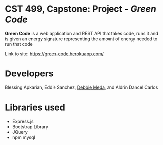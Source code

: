# CST 499, Capstone: Project - *Green Code*

**Green Code** is a web application and REST API that takes code, 
runs it and is given an energy signature representing the amount
of energy needed to run that code

Link to site:  https://green-code.herokuapp.com/

# Developers
Blessing Apkarian, 
Eddie Sanchez, 
[Debbie Meda](https://github.com/bitmonst3r), and 
Aldrin Dancel Carlos

# Libraries used

- Express.js
- Bootstrap Library
- JQuery
- npm mysql
